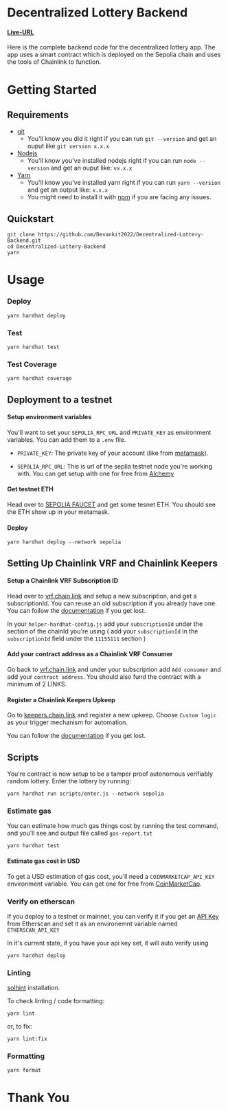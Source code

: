 
# Decentralized Lottery Backend

#### [Live-URL](https://decentralized-lottery-devankit.vercel.app/)

Here is the complete backend code for the decentralized lottery app. The app uses a smart contract which is deployed on the Sepolia chain and uses the tools of Chainlink to function.

# Getting Started

## Requirements

- [git](https://git-scm.com/book/en/v2/Getting-Started-Installing-Git)
  - You'll know you did it right if you can run `git --version` and get an ouput like `git version x.x.x`
- [Nodejs](https://nodejs.org/en/)
  - You'll know you've installed nodejs right if you can run `node --version` and get an ouput like: `vx.x.x`
- [Yarn](https://yarnpkg.com/getting-started/install)
  - You'll know you've installed yarn right if you can run `yarn --version` and get an output like: `x.x.x`
  - You might need to install it with [npm](https://classic.yarnpkg.com/lang/en/docs/install/) if you are facing any issues.


## Quickstart

```
git clone https://github.com/Devankit2022/Decentralized-Lottery-Backend.git
cd Decentralized-Lottery-Backend
yarn
```

# Usage

### Deploy

```
yarn hardhat deploy
```

### Test

```
yarn hardhat test
```

### Test Coverage
```
yarn hardhat coverage
```
## Deployment to a testnet

#### Setup environment variables

You'll want to set your `SEPOLIA_RPC_URL` and `PRIVATE_KEY` as environment variables. You can add them to a `.env` file.

- `PRIVATE_KEY`: The private key of your account (like from [metamask](https://metamask.io/)).

- `SEPOLIA_RPC_URL`: This is url of the seplia testnet node you're working with. You can get setup with one for free from [Alchemy](https://alchemy.com/?a=673c802981)

#### Get testnet ETH

Head over to [SEPOLIA FAUCET](https://sepoliafaucet.com/) and get some tesnet ETH. You should see the ETH show up in your metamask.

#### Deploy

```
yarn hardhat deploy --network sepolia
```
## Setting Up Chainlink VRF and Chainlink Keepers

#### Setup a Chainlink VRF Subscription ID

Head over to [vrf.chain.link](https://vrf.chain.link/) and setup a new subscription, and get a subscriptionId. You can reuse an old subscription if you already have one. You can follow the [documentation](https://docs.chain.link/vrf/v2/introduction/) if you get lost.

In your `helper-hardhat-config.js` add your `subscriptionId` under the section of the chainId you're using ( add your `subscriptionId` in the `subscriptionId` field under the `11155111` section )

#### Add your contract address as a Chainlink VRF Consumer

Go back to [vrf.chain.link](https://vrf.chain.link) and under your subscription add `Add consumer` and add your `contract address`. You should also fund the contract with a minimum of 2 LINKS. 

#### Register a Chainlink Keepers Upkeep

Go to [keepers.chain.link](https://keepers.chain.link/new) and register a new upkeep. Choose `Custom logic` as your trigger mechanism for automation.

You can follow the [documentation](https://docs.chain.link/chainlink-automation/introduction/) if you get lost.


## Scripts

You're contract is now setup to be a tamper proof autonomous verifiably random lottery. Enter the lottery by running:

```
yarn hardhat run scripts/enter.js --network sepolia
```

### Estimate gas

You can estimate how much gas things cost by running the test command, and you'll see and output file called `gas-report.txt`

```
yarn hardhat test
```
#### Estimate gas cost in USD

To get a USD estimation of gas cost, you'll need a `COINMARKETCAP_API_KEY` environment variable. You can get one for free from [CoinMarketCap](https://pro.coinmarketcap.com/signup).

### Verify on etherscan

If you deploy to a testnet or mainnet, you can verify it if you get an [API Key](https://etherscan.io/myapikey) from Etherscan and set it as an environemnt variable named `ETHERSCAN_API_KEY`

In it's current state, if you have your api key set, it will auto verify using

```
yarn hardhat deploy
```

### Linting

[solhint](https://protofire.github.io/solhint/#installation) installation.

To check linting / code formatting:
```
yarn lint
```
or, to fix: 
```
yarn lint:fix
```

### Formatting 

```
yarn format
```

# Thank You
